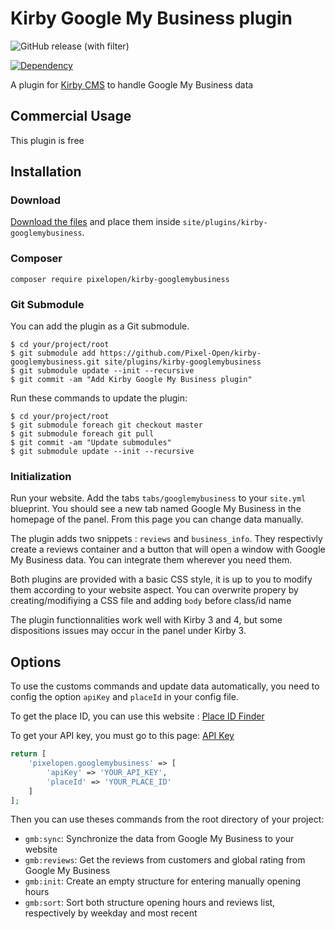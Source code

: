# Kirby Google My Business plugin

![GitHub release (with filter)](https://img.shields.io/github/v/release/Pixel-Open/kirby-googlemybusiness?style=for-the-badge)

[![Dependency](https://img.shields.io/badge/kirby-3.6-cca000.svg?style=for-the-badge)](https://getkirby.com/)

A plugin for [Kirby CMS](http://getkirby.com) to handle Google My Business data

## Commercial Usage

This plugin is free

## Installation

### Download

[Download the files](https://github.com/Pixel-Open/kirby-googlemybusiness/releases) and place them inside `site/plugins/kirby-googlemybusiness`.

### Composer

```
composer require pixelopen/kirby-googlemybusiness
```

### Git Submodule

You can add the plugin as a Git submodule.

    $ cd your/project/root
    $ git submodule add https://github.com/Pixel-Open/kirby-googlemybusiness.git site/plugins/kirby-googlemybusiness
    $ git submodule update --init --recursive
    $ git commit -am "Add Kirby Google My Business plugin"

Run these commands to update the plugin:

    $ cd your/project/root
    $ git submodule foreach git checkout master
    $ git submodule foreach git pull
    $ git commit -am "Update submodules"
    $ git submodule update --init --recursive

### Initialization

Run your website.
Add the tabs `tabs/googlemybusiness` to your `site.yml` blueprint.
You should see a new tab named Google My Business in the homepage of the panel.
From this page you can change data manually.

The plugin adds two snippets : `reviews` and `business_info`.
They respectivly create a reviews container and a button that will open a window with Google My Business data.
You can integrate them wherever you need them.

Both plugins are provided with a basic CSS style, it is up to you to modify them according to your website aspect.
You can overwrite propery by creating/modifiying a CSS file and adding `body` before class/id name

The plugin functionnalities work well with Kirby 3 and 4, but some dispositions issues may occur in the panel under Kirby 3.

## Options

To use the customs commands and update data automatically, you need to config the option `apiKey` and `placeId` in your config file.

To get the place ID, you can use this website : [Place ID Finder](https://developers.google.com/maps/documentation/javascript/examples/places-placeid-finder)

To get your API key, you must go to this page: [API Key](https://console.cloud.google.com/projectselector2/google/maps-apis/credentials)

```php
return [
    'pixelopen.googlemybusiness' => [
        'apiKey' => 'YOUR_API_KEY',
        'placeId' => 'YOUR_PLACE_ID'
    ]
];
```

Then you can use theses commands from the root directory of your project:
* ```gmb:sync```: Synchronize the data from Google My Business to your website
* ```gmb:reviews```: Get the reviews from customers and global rating from Google My Business
* ```gmb:init```: Create an empty structure for entering manually opening hours
* ```gmb:sort```: Sort both structure opening hours and reviews list, respectively by weekday and most recent
